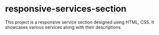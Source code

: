 # responsive-services-section
This project is a responsive service section designed using HTML, CSS. It showcases various services along with their descriptions.
